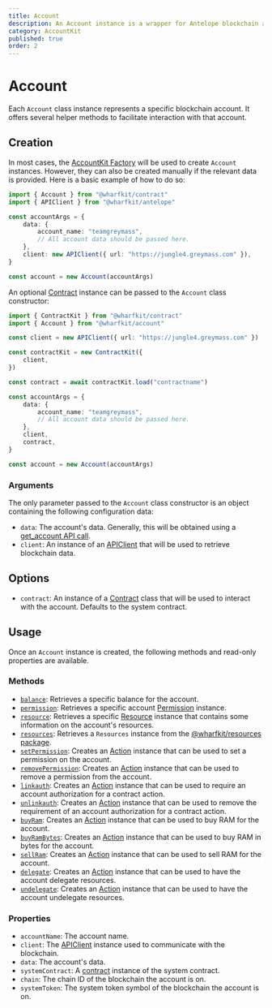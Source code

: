 ```yaml
---
title: Account
description: An Account instance is a wrapper for Antelope blockchain accounts. It facilitates interaction with accounts by offering methods for account data retrieval and action generation.
category: AccountKit
published: true
order: 2
---
```


# Account

Each `Account` class instance represents a specific blockchain account. It offers several helper methods to facilitate interaction with that account.

## Creation

In most cases, the [AccountKit Factory](/docs/account-kit/account-kit-factory) will be used to create `Account` instances. However, they can also be created manually if the relevant data is provided. Here is a basic example of how to do so:

```ts
import { Account } from "@wharfkit/contract"
import { APIClient } from "@wharfkit/antelope"

const accountArgs = {
    data: {
        account_name: "teamgreymass",
        // All account data should be passed here.
    },
    client: new APIClient({ url: "https://jungle4.greymass.com" }),
}

const account = new Account(accountArgs)
```

An optional [Contract](/docs/contract-kit/contract) instance can be passed to the `Account` class constructor:

```ts
import { ContractKit } from "@wharfkit/contract"
import { Account } from "@wharfkit/account"

const client = new APIClient({ url: "https://jungle4.greymass.com" })

const contractKit = new ContractKit({
    client,
})

const contract = await contractKit.load("contractname")

const accountArgs = {
    data: {
        account_name: "teamgreymass",
        // All account data should be passed here.
    },
    client,
    contract,
}

const account = new Account(accountArgs)
```

### Arguments

The only parameter passed to the `Account` class constructor is an object containing the following configuration data:

- `data`: The account's data. Generally, this will be obtained using a [get_account API call](https://developers.eos.io/manuals/eos/latest/nodeos/plugins/chain_api_plugin/api-reference/index#operation/get_account). <!-- TODO: Replace this with link from Antelope API docs. Maybe from the antelope docs?? -->
- `client`: An instance of an [APIClient](/docs/antelope/api-client) that will be used to retrieve blockchain data.

## Options

- `contract`: An instance of a [Contract](/docs/contract-kit/contract) class that will be used to interact with the account. Defaults to the system contract.

## Usage

Once an `Account` instance is created, the following methods and read-only properties are available.

### Methods

- [`balance`](/docs/account-kit/balance-method): Retrieves a specific balance for the account.
- [`permission`](/docs/account-kit/permission-method): Retrieves a specific account [Permission](/docs/account-kit/permission) instance.
- [`resource`](/docs/account-kit/resource-method): Retrieves a specific [Resource](/docs/account-kit/resource) instance that contains some information on the account's resources.
- [`resources`](/docs/account-kit/resources-method): Retrieves a `Resources` instance from the [@wharfkit/resources package](https://www.npmjs.com/package/@wharfkit/resources).
- [`setPermission`](/docs/account-kit/set-permission-method): Creates an [Action](/docs/antelope/action) instance that can be used to set a permission on the account.
- [`removePermission`](/docs/account-kit/remove-permission-method): Creates an [Action](/docs/antelope/action) instance that can be used to remove a permission from the account.
- [`linkauth`](/docs/account-kit/linkauth-method): Creates an [Action](/docs/antelope/action) instance that can be used to require an account authorization for a contract action.
- [`unlinkauth`](/docs/account-kit/unlinkauth-method): Creates an [Action](/docs/antelope/action) instance that can be used to remove the requirement of an account authorization for a contract action.
- [`buyRam`](/docs/account-kit/buy-ram-mmethod): Creates an [Action](/docs/antelope/action) instance that can be used to buy RAM for the account.
- [`buyRamBytes`](/docs/account-kit/buy-ram-bytes-method): Creates an [Action](/docs/antelope/action) instance that can be used to buy RAM in bytes for the account.
- [`sellRam`](/docs/account-kit/sell-ram-method): Creates an [Action](/docs/antelope/action) instance that can be used to sell RAM for the account.
- [`delegate`](/docs/account-kit/delegate-method): Creates an [Action](/docs/antelope/action) instance that can be used to have the account delegate resources.
- [`undelegate`](/docs/account-kit/undelegate-method): Creates an [Action](/docs/antelope/action) instance that can be used to have the account undelegate resources.

### Properties

- `accountName`: The account name.
- `client`: The [APIClient](/docs/antelope/api-client) instance used to communicate with the blockchain.
- `data`: The account's data.
- `systemContract`: A [contract](/docs/contract-kit/contract) instance of the system contract.
- `chain`: The chain ID of the blockchain the account is on.
- `systemToken`: The system token symbol of the blockchain the account is on.
